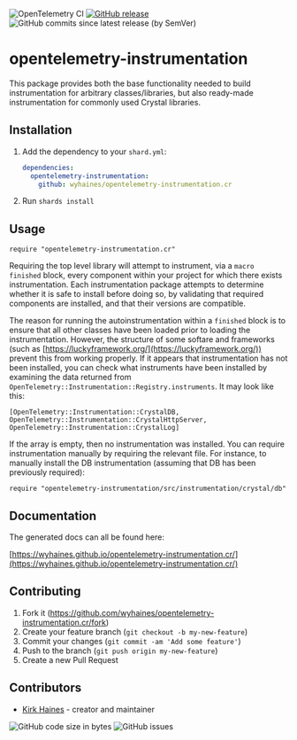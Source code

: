 ![OpenTelemetry CI](https://img.shields.io/github/workflow/status/wyhaines/opentelemetry-instrumentation.cr/OpenTelemetry%20Instrumentation%20CI?style=for-the-badge&logo=GitHub)
[![GitHub release](https://img.shields.io/github/release/wyhaines/opentelemetry-instrumentation.cr.svg?style=for-the-badge)](https://github.com/wyhaines/opentelemetry-instrumentation.cr/releases)
![GitHub commits since latest release (by SemVer)](https://img.shields.io/github/commits-since/wyhaines/opentelemetry-instrumentation.cr/latest?style=for-the-badge)

# opentelemetry-instrumentation

This package provides both the base functionality needed to build instrumentation for arbitrary classes/libraries, but also ready-made instrumentation for commonly used Crystal libraries.

## Installation

1. Add the dependency to your `shard.yml`:

   ```yaml
   dependencies:
     opentelemetry-instrumentation:
       github: wyhaines/opentelemetry-instrumentation.cr
   ```

2. Run `shards install`

## Usage

```crystal
require "opentelemetry-instrumentation.cr"
```

Requiring the top level library will attempt to instrument, via a `macro finished` block, every component within your project for which there exists instrumentation. Each instrumentation package attempts to determine whether it is safe to install before doing so, by validating that required components are installed, and that their versions are compatible.

The reason for running the autoinstrumentation within a `finished` block is to ensure that all other classes have been loaded prior to loading the instrumentation. However, the structure of some softare and frameworks (such as [https://luckyframework.org/](https://luckyframework.org/)) prevent this from working properly. If it appears that instrumentation has not been installed, you can check what instruments have been installed by examining the data returned from `OpenTelemetry::Instrumentation::Registry.instruments`. It may look like this:

```crystal
[OpenTelemetry::Instrumentation::CrystalDB,
OpenTelemetry::Instrumentation::CrystalHttpServer,
OpenTelemetry::Instrumentation::CrystalLog]

```

If the array is empty, then no instrumentation was installed. You can require instrumentation manually by requiring the relevant file. For instance, to manually install the DB instrumentation (assuming that DB has been previously required):

```crystal
require "opentelemetry-instrumentation/src/instrumentation/crystal/db"
```

## Documentation

The generated docs can all be found here:

[https://wyhaines.github.io/opentelemetry-instrumentation.cr/](https://wyhaines.github.io/opentelemetry-instrumentation.cr/)

## Contributing

1. Fork it (<https://github.com/wyhaines/opentelemetry-instrumentation.cr/fork>)
2. Create your feature branch (`git checkout -b my-new-feature`)
3. Commit your changes (`git commit -am 'Add some feature'`)
4. Push to the branch (`git push origin my-new-feature`)
5. Create a new Pull Request

## Contributors

- [Kirk Haines](https://github.com/wyhaines) - creator and maintainer

![GitHub code size in bytes](https://img.shields.io/github/languages/code-size/wyhaines/opentelemetry-instrumentation.cr?style=for-the-badge)
![GitHub issues](https://img.shields.io/github/issues/wyhaines/opentelemetry-instrumentation.cr?style=for-the-badge)
